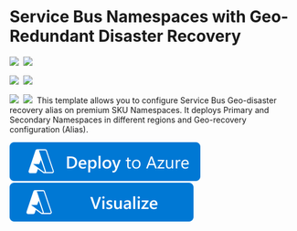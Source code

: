 # Service Bus Namespaces with Geo-Redundant Disaster Recovery

<IMG SRC="https://azurequickstartsservice.blob.core.windows.net/badges/101-servicebus-create-namespace-geo-recoveryconfiguration/PublicLastTestDate.svg" />&nbsp;
<IMG SRC="https://azurequickstartsservice.blob.core.windows.net/badges/101-servicebus-create-namespace-geo-recoveryconfiguration/PublicDeployment.svg" />&nbsp;

<IMG SRC="https://azurequickstartsservice.blob.core.windows.net/badges/101-servicebus-create-namespace-geo-recoveryconfiguration/FairfaxLastTestDate.svg" />&nbsp;
<IMG SRC="https://azurequickstartsservice.blob.core.windows.net/badges/101-servicebus-create-namespace-geo-recoveryconfiguration/FairfaxDeployment.svg" />&nbsp;

<IMG SRC="https://azurequickstartsservice.blob.core.windows.net/badges/101-servicebus-create-namespace-geo-recoveryconfiguration/BestPracticeResult.svg" />&nbsp;
<IMG SRC="https://azurequickstartsservice.blob.core.windows.net/badges/101-servicebus-create-namespace-geo-recoveryconfiguration/CredScanResult.svg" />&nbsp;
 This template allows you to configure Service Bus Geo-disaster recovery alias on premium SKU Namespaces. It deploys Primary and Secondary Namespaces in different regions and Geo-recovery configuration (Alias).

<a href="https://portal.azure.com/#create/Microsoft.Template/uri/https%3A%2F%2Fraw.githubusercontent.com%2FAzure%2Fazure-quickstart-templates%2Fmaster%2F101-servicebus-create-namespace-geo-recoveryconfiguration%2Fazuredeploy.json" target="_blank">
    <img src="https://raw.githubusercontent.com/Azure/azure-quickstart-templates/master/1-CONTRIBUTION-GUIDE/images/deploytoazure.svg"/>
</a>

<a href="http://armviz.io/#/?load=https%3A%2F%2Fraw.githubusercontent.com%2FAzure%2Fazure-quickstart-templates%2Fmaster%2F101-servicebus-create-namespace-geo-recoveryconfiguration%2Fazuredeploy.json" target="_blank">
    <img src="https://raw.githubusercontent.com/Azure/azure-quickstart-templates/master/1-CONTRIBUTION-GUIDE/images/visualizebutton.svg"/>
</a>

